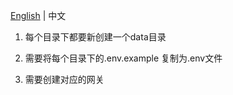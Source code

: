 [English](./README.md) | 中文

1. 每个目录下都要新创建一个data目录

2. 需要将每个目录下的.env.example 复制为.env文件

3. 需要创建对应的网关
